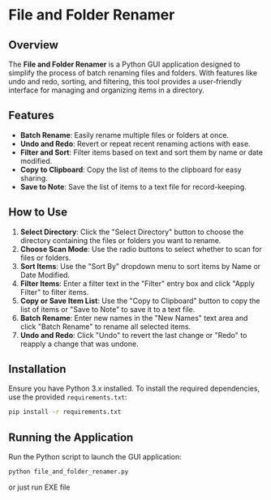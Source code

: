 # File and Folder Renamer

## Overview

The **File and Folder Renamer** is a Python GUI application designed to simplify the process of batch renaming files and folders. With features like undo and redo, sorting, and filtering, this tool provides a user-friendly interface for managing and organizing items in a directory.

## Features

- **Batch Rename**: Easily rename multiple files or folders at once.
- **Undo and Redo**: Revert or repeat recent renaming actions with ease.
- **Filter and Sort**: Filter items based on text and sort them by name or date modified.
- **Copy to Clipboard**: Copy the list of items to the clipboard for easy sharing.
- **Save to Note**: Save the list of items to a text file for record-keeping.

## How to Use

1. **Select Directory**: Click the "Select Directory" button to choose the directory containing the files or folders you want to rename.
2. **Choose Scan Mode**: Use the radio buttons to select whether to scan for files or folders.
3. **Sort Items**: Use the "Sort By" dropdown menu to sort items by Name or Date Modified.
4. **Filter Items**: Enter a filter text in the "Filter" entry box and click "Apply Filter" to filter items.
5. **Copy or Save Item List**: Use the "Copy to Clipboard" button to copy the list of items or "Save to Note" to save it to a text file.
6. **Batch Rename**: Enter new names in the "New Names" text area and click "Batch Rename" to rename all selected items.
7. **Undo and Redo**: Click "Undo" to revert the last change or "Redo" to reapply a change that was undone.

## Installation

Ensure you have Python 3.x installed. To install the required dependencies, use the provided `requirements.txt`:

```bash
pip install -r requirements.txt
```

## Running the Application

Run the Python script to launch the GUI application:

```bash
python file_and_folder_renamer.py
```

or just run EXE file
